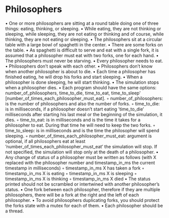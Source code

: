 # Philosophers

• One or more philosophers are sitting at a round table doing one of three things: eating, thinking, or sleeping.
• While eating, they are not thinking or sleeping, while sleeping, they are not eating or thinking and of course,
  while thinking, they are not eating or sleeping.
• The philosophers sit at a circular table with a large bowl of spaghetti in the center.
• There are some forks on the table.
• As spaghetti is difficult to serve and eat with a single fork, it is assumed that a
  philosopher must eat with two forks, one for each hand.
• The philosophers must never be starving.
• Every philosopher needs to eat.
• Philosophers don’t speak with each other.
• Philosophers don’t know when another philosopher is about to die.
• Each time a philosopher has finished eating, he will drop his forks and start sleeping.
• When a philosopher is done sleeping, he will start thinking.
• The simulation stops when a philosopher dies.
• Each program should have the same options: number_of_philosophers, time_to_die, time_to_eat, time_to_sleep'
  [number_of_times_each_philosopher_must_eat].
  ◦ number_of_philosophers: is the number of philosophers and also the number
    of forks.
  ◦ time_to_die: is in milliseconds, if a philosopher doesn’t start eating ’time_to_die’ milliseconds after starting his
    last meal or the beginning of the simulation, it dies.
  ◦ time_to_eat: is in milliseconds and is the time it takes for a philosopher to
    eat. During that time he will need to keep the two forks.
  ◦ time_to_sleep: is in milliseconds and is the time the philosopher will spend
    sleeping.
  ◦ number_of_times_each_philosopher_must_eat: argument is optional, if all
    philosophers eat at least ’number_of_times_each_philosopher_must_eat’ the simulation will stop.
    If not specified, the simulation will stop only at the death of a philosopher.
• Any change of status of a philosopher must be written as follows (with X replaced with the philosopher number
  and timestamp_in_ms the current timestamp in milliseconds)
  ◦ timestamp_in_ms X has taken a fork
  ◦ timestamp_in_ms X is eating
  ◦ timestamp_in_ms X is sleeping
  ◦ timestamp_in_ms X is thinking
  ◦ timestamp_in_ms X died
• The status printed should not be scrambled or intertwined with another philosopher’s status.
• One fork between each philosopher, therefore if they are multiple philosophers, there will be a fork at the right and the left of each philosopher.
• To avoid philosophers duplicating forks, you should protect the forks state with a mutex for each of them.
• Each philosopher should be a thread.
